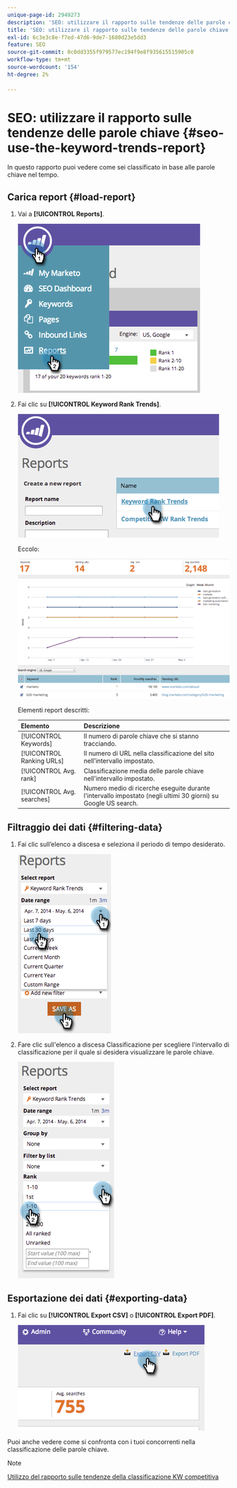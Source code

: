 ```yaml
---
unique-page-id: 2949273
description: 'SEO: utilizzare il rapporto sulle tendenze delle parole chiave - Documentazione di Marketo - Documentazione del prodotto'
title: 'SEO: utilizzare il rapporto sulle tendenze delle parole chiave'
exl-id: 6c3e3c8e-f7ed-47d6-9de7-1680d23e5dd3
feature: SEO
source-git-commit: 0c0dd3355f979577ec194f9e8f935615515905c0
workflow-type: tm+mt
source-wordcount: '154'
ht-degree: 2%

---
```


# SEO: utilizzare il rapporto sulle tendenze delle parole chiave {#seo-use-the-keyword-trends-report}

In questo rapporto puoi vedere come sei classificato in base alle parole chiave nel tempo.

## Carica report {#load-report}

1. Vai a **[!UICONTROL Reports]**.

   ![](assets/image2014-9-18-14-3a12-3a18.png)

1. Fai clic su **[!UICONTROL Keyword Rank Trends]**.

   ![](assets/image2014-9-18-14-3a13-3a14.png)

   Eccolo:

   ![](assets/image2014-9-18-14-3a13-3a22.png)

   Elementi report descritti:

   | Elemento | Descrizione |
   |---|---|
   | [!UICONTROL Keywords] | Il numero di parole chiave che si stanno tracciando. |
   | [!UICONTROL Ranking URLs] | Il numero di URL nella classificazione del sito nell’intervallo impostato. |
   | [!UICONTROL Avg. rank] | Classificazione media delle parole chiave nell&#39;intervallo impostato. |
   | [!UICONTROL Avg. searches] | Numero medio di ricerche eseguite durante l&#39;intervallo impostato (negli ultimi 30 giorni) su Google US search. |

## Filtraggio dei dati {#filtering-data}

1. Fai clic sull’elenco a discesa e seleziona il periodo di tempo desiderato.

   ![](assets/image2014-9-18-14-3a13-3a40.png)

1. Fare clic sull&#39;elenco a discesa Classificazione per scegliere l&#39;intervallo di classificazione per il quale si desidera visualizzare le parole chiave.

   ![](assets/image2014-9-18-14-3a13-3a57.png)

## Esportazione dei dati {#exporting-data}

1. Fai clic su **[!UICONTROL Export CSV]** o **[!UICONTROL Export PDF]**.

   ![](assets/image2014-9-18-14-3a14-3a46.png)

Puoi anche vedere come si confronta con i tuoi concorrenti nella classificazione delle parole chiave.

>[!NOTE]
>
>[Utilizzo del rapporto sulle tendenze della classificazione KW competitiva](/help/marketo/product-docs/additional-apps/seo/reports/seo-use-the-competitor-kw-trends-report.md)
